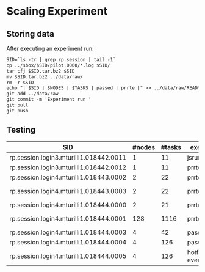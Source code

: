 # Scaling Experiment

## Storing data

After executing an experiment run:

```txt
SID=`ls -tr | grep rp.session | tail -1`
cp ../sbox/$SID/pilot.0000/*.log $SID/
tar cfj $SID.tar.bz2 $SID
mv $SID.tar.bz2 ../data/raw/
rm -r $SID
echo "| $SID | $NODES | $TASKS | passed | prrte |" >> ../data/raw/README.md
git add ../data/raw
git commit -m 'Experiment run '
git pull
git push
```

## Testing

| SID | \#nodes | \#tasks | executor | notes |
|-----|---------|---------|----------|-------|
| rp.session.login3.mturilli1.018442.0011 | 1 | 11 | jsrun | passed |
| rp.session.login3.mturilli1.018442.0012 | 1 | 11 | prrte | missing logs |
| rp.session.login4.mturilli1.018443.0002 | 2 | 22 | prrte | missing logs |
| rp.session.login4.mturilli1.018443.0003 | 2 | 22 | prrte | wrong concurrency |
| rp.session.login4.mturilli1.018444.0000 | 2 | 21 | prrte | passed |
| rp.session.login4.mturilli1.018444.0001 | 128 | 1116 | prrte | wrong concurrency |
| rp.session.login4.mturilli1.018444.0003 | 4 | 42 | passed | prrte |
| rp.session.login4.mturilli1.018444.0004 | 4 | 126 | passed | prrte |
| rp.session.login4.mturilli1.018444.0005 | 4 | 126 | hotfix/prrte events | prrte |
